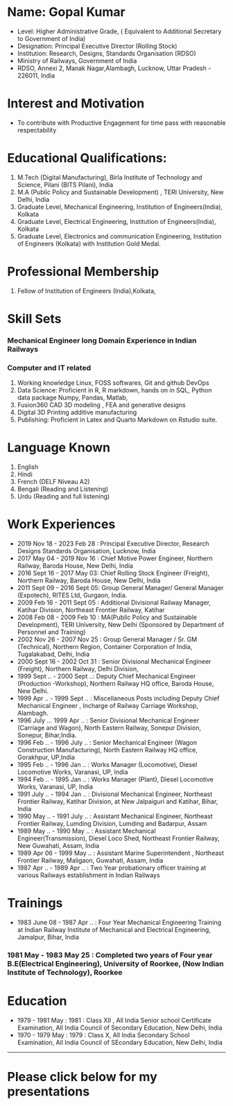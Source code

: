 # Name: Gopal Kumar
- Level: Higher Administrative Grade, ( Equivalent to Additional Secretary to Government of India)
- Designation: Principal Executive Director (Rolling Stock)
- Institution: Research, Designs, Standards Organisation (RDSO)
- Ministry of Railways, Government of India
- RDSO, Annexi 2, Manak Nagar,Alambagh, Lucknow, Uttar Pradesh - 226011, India 


# Interest and Motivation 

- To contribute with Productive Engagement for time pass with reasonable respectability 


# Educational Qualifications:
1. M.Tech (Digital Manufacturing), Birla Institute of Technology and Science, Pilani (BITS Pilani), India
2. M.A (Public Policy and Sustainable Development) , TERI University, New Delhi, India
3. Graduate Level, Mechanical Engineering, Institution of Engineers(India), Kolkata
4. Graduate Level, Electrical Engineering, Institution of Engineers(India), Kolkata
5. Graduate Level, Electronics and communication Engineering, Institution of Engineers (Kolkata) with Institution Gold Medal.

# Professional Membership
1. Fellow of Institution of Engineers (India),Kolkata, 

# Skill Sets
### Mechanical Engineer long Domain Experience in Indian Railways
### Computer and IT related
1. Working knowledge Linux, FOSS softwares, Git and github DevOps
2. Data Science: Proficient in R, R markdown, hands on in SQL, Python data package Numpy, Pandas, Matlab, 
4. Fusion360 CAD 3D modeling , FEA and generative designs
5. Digital 3D Printing additive manufacturing
6. Publishing:  Proficient in Latex and Quarto Markdown on Rstudio suite.

# Language Known
1. English
2. Hindi
3. French (DELF Niveau A2)
4. Bengali (Reading and Listening)
5. Urdu (Reading and full listening)

# Work Experiences
- 2019 Nov 18 - 2023 Feb 28 : Principal Executive Director, Research Designs Standards Organisation, Lucknow, India
- 2017 May 04 - 2019 Nov 16 : Chief Motive Power Engineer, Northern Railway, Baroda House, New Delhi, India
- 2016 Sept 16 - 2017 May 03: Chief Rolling Stock Engineer (Freight), Northern Railway, Baroda House, New Delhi, India
- 2011 Sept 09 - 2016 Sept 05: Group General Manager/ General Manager (Expotech), RITES Ltd, Gurgaon, India.
- 2009 Feb 16 - 2011 Sept 05 : Additional Divisional Railway Manager, Katihar Division, Northeast Frontier Railway, Katihar
- 2008 Feb 08 - 2009 Feb 10 : MA(Public Policy and Sustainable Development), TERI University, New Delhi (Sponsored by Department of Personnel and Training)
- 2002 Nov 26 - 2007 Nov 25 : Group General Manager / Sr. GM (Technical), Northern Region, Container Corporation of India, Tugalakabad, Delhi, India
- 2000 Sept 16 - 2002 Oct 31 : Senior Divisional Mechanical Engineer (Freight),  Northern Railway, Delhi Division,
- 1999 Sept .. - 2000 Sept ..: Deputy Chief Mechanical Engineer (Production -Workshop), Northern Railway HQ office, Baroda House, New Delhi.
- 1999 Apr .. - 1999 Sept .. : Miscellaneous Posts including Deputy Chief Mechanical Engineer , Incharge of Railway Carriage Workshop, Alambagh.
- 1996 July ... 1999 Apr ..  : Senior Divisional Mechanical Engineer (Carriage and Wagon), North Eastern Railway, Sonepur Division, Sonepur, Bihar,India.
- 1996 Feb .. - 1996 July .. : Senior Mechanical Engineer (Wagon Construction Manufacturing), North Eastern Railway HQ office, Gorakhpur, UP,India
- 1995 Feb .. - 1996 Jan ..  : Works Manager (Locomotive), Diesel Locomotive Works, Varanasi, UP, India
- 1994 Feb .. - 1995 Jan ..  : Works Manager (Plant), Diesel Locomotive Works, Varanasi, UP, India
- 1991 July .. - 1994 Jan ..  : Divisional Mechanical Engineer, Northeast Frontier Railway, Katihar Division, at New Jalpaiguri and  Katihar, Bihar, India
- 1990 May .. - 1991 July .. : Assistant Mechanical Engineer, Northeast Frontier Railway, Lumding Division, Lumding and Badarpur, Assam 
- 1989 May .. - 1990 May .. : Assistant Mechanical Engineer(Transmission), Diesel Loco Shed, Northeast Frontier Railway, New Guwahati, Assam, India
- 1989 Apr 06 - 1999 May ..  : Assistant Marine Superintendent , Northeast Frontier Railway, Maligaon, Guwahati, Assam, India
- 1987 Apr .. - 1989 Apr .. : Two Year probationary officer training at various Railways establishment in Indian Railways

# Trainings
- 1983 June 08 - 1987 Apr .. : Four Year Mechanical Engineering Training at Indian Railway Institute of Mechanical and Electrical Engineering, Jamalpur, Bihar, India
### 1981 May - 1983 May 25 : Completed two years of Four year B.E(Electrical Engineering), University of Roorkee, (Now Indian Institute of Technology), Roorkee

# Education
- 1979 - 1981 May : 1981 : Class XII , All India Senior school Certificate Examination, All India Council of Secondary Education, New Delhi, India
- 1970 - 1979 May : 1979 : Class X, All India Secondary School Examination, All India Council of SEcondary Education, New Delhi, India


---


# Please click below for my presentations


